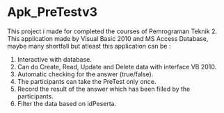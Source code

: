 # Apk_PreTestv3
This project i made for completed the courses of Pemrograman Teknik 2. 
This application made by Visual Basic 2010 and MS Access Database, maybe many shortfall but atleast this application can be :
1. Interactive with database. 
2. Can do Create, Read, Update and Delete data with interface VB 2010.
3. Automatic checking for the answer (true/false).
4. The participants can take the PreTest only once.
5. Record the result of the answer which has been filled by the participants.
6. Filter the data based on idPeserta. 
